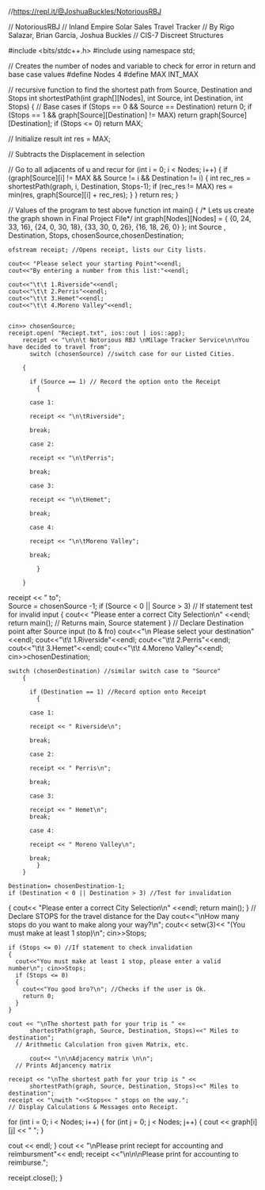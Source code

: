 //https://repl.it/@JoshuaBuckles/NotoriousRBJ

//  NotoriousRBJ
//  Inland Empire Solar Sales Travel Tracker
//  By Rigo Salazar, Brian Garcia, Joshua Buckles
//  CIS-7 Discreet Structures

#include <bits/stdc++.h>
#include <fstream> 
using namespace std; 
  
// Creates the number of nodes and variable to check for error in return and base case values
#define Nodes 4 
#define MAX INT_MAX 

  
// recursive function to find the shortest path from Source, Destination and Stops 
int shortestPath(int graph[][Nodes], int Source, int Destination, int Stops) 
{ 
   // Base cases 
   if (Stops == 0 && Source == Destination)             return 0; 
   if (Stops == 1 && graph[Source][Destination] != MAX) return graph[Source][Destination]; 
   if (Stops <= 0)                       return MAX; 
  
   // Initialize result 
   int res = MAX; 
   
   // Subtracts the Displacement in selection
   
   // Go to all adjacents of u and recur 
   for (int i = 0; i < Nodes; i++) 
   { 
       if (graph[Source][i] != MAX && Source != i && Destination != i) 
       { 
           int rec_res = shortestPath(graph, i, Destination, Stops-1); 
           if (rec_res != MAX) 
              res = min(res, graph[Source][i] + rec_res); 
       } 
   } 
   return res; 
} 
  
// Values of the  program to test above function 
int main() 
{ 
    /* Lets us create the graph shown in Final Project File*/
     int graph[Nodes][Nodes] = { {0, 24, 33, 16}, 
                        {24, 0, 30, 18}, 
                        {33, 30, 0, 26}, 
                        {16, 18, 26, 0} 
                      }; 
    int Source , Destination, Stops, chosenSource,chosenDestination;

    ofstream receipt; //Opens receipt, lists our City lists.

    cout<< "Please select your starting Point"<<endl;
    cout<<"By entering a number from this list:"<<endl;

    cout<<"\t\t 1.Riverside"<<endl;
    cout<<"\t\t 2.Perris"<<endl;
    cout<<"\t\t 3.Hemet"<<endl;
    cout<<"\t\t 4.Moreno Valley"<<endl;

    
    cin>> chosenSource;
    receipt.open( "Reciept.txt", ios::out | ios::app);
        receipt << "\n\n\t Notorious RBJ \nMilage Tracker Service\n\nYou have decided to travel from";
          switch (chosenSource) //switch case for our Listed Cities.
          
        {
          
          if (Source == 1) // Record the option onto the Receipt
            {
          
          case 1: 
          
          receipt << "\n\tRiverside";

          break; 

          case 2: 
          
          receipt << "\n\tPerris";

          break; 

          case 3: 
          
          receipt << "\n\tHemet";
          
          break; 

          case 4: 
          
          receipt << "\n\tMoreno Valley";

          break; 
          
            }
           
        }            
   receipt << " to";       
 Source = chosenSource -1;
  if (Source < 0 || Source > 3) // If statement test for invalid input
  {
   cout<< "Please enter a correct City Selection\n" <<endl; 
   return main(); // Returns main, Source statement
  } 
    // Declare Destination point after Source input (to & fro)
    cout<<"\n Please select your destination"<<endl;
    cout<<"\t\t 1.Riverside"<<endl;
    cout<<"\t\t 2.Perris"<<endl;
    cout<<"\t\t 3.Hemet"<<endl;
    cout<<"\t\t 4.Moreno Valley"<<endl;
    cin>>chosenDestination;

    switch (chosenDestination) //similar switch case to "Source"
        {
          
          if (Destination == 1) //Record option onto Receipt
            {
          
          case 1: 
          
          receipt << " Riverside\n";

          break; 

          case 2: 
          
          receipt << " Perris\n";

          break; 

          case 3: 
          
          receipt << " Hemet\n";
          break; 

          case 4: 
          
          receipt << " Moreno Valley\n";

          break; 
            }
        }
    
    Destination= chosenDestination-1;
    if (Destination < 0 || Destination > 3) //Test for invalidation
  {
   cout<< "Please enter a correct City Selection\n" <<endl; 
   return main();
  } 
  // Declare STOPS for the travel distance for the Day
 cout<<"\nHow many stops do you want to make along your way?\n";
 cout<< setw(3)<< "(You must make at least 1 stop)\n";
    cin>>Stops;
    
    if (Stops <= 0) //If statement to check invalidation
    {
      cout<<"You must make at least 1 stop, please enter a valid number\n"; cin>>Stops;
      if (Stops <= 0) 
      {
        cout<<"You good bro?\n"; //Checks if the user is Ok.
        return 0;
      }
    }

    cout << "\nThe shortest path for your trip is " << 
          shortestPath(graph, Source, Destination, Stops)<<" Miles to destination"; 
      // Arithmetic Calculation fron given Matrix, etc.

          cout<< "\n\nAdjacency matrix \n\n";
      // Prints Adjancency matrix
      
    receipt << "\nThe shortest path for your trip is " << 
          shortestPath(graph, Source, Destination, Stops)<<" Miles to destination"; 
    receipt << "\nwith "<<Stops<< " stops on the way.";
    // Display Calculations & Messages onto Receipt.
    
          
  for (int i = 0; i < Nodes; i++) 
{ 
   for (int j = 0; j < Nodes; j++) 
   { 
      cout << graph[i][j] << " "; 
   } 
 
   cout << endl; 
}
cout << "\nPlease print reciept for accounting and reimbursment"<< endl;
receipt <<"\n\n\nPlease print for accounting to reimburse.";

receipt.close();
}
